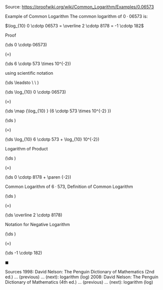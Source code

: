 # 

Source: https://proofwiki.org/wiki/Common_Logarithm/Examples/0.06573

Example of Common Logarithm
The common logarithm of $0 \cdotp 06573$ is:

$\log_{10} 0 \cdotp 06573 = \overline 2 \cdotp 8178 = -1 \cdotp 182$


Proof













\(\ds 0 \cdotp 06573\)

\(=\)







\(\ds 6 \cdotp 573 \times 10^{-2}\)





using scientific notation








\(\ds \leadsto \ \ \)





\(\ds \log_{10} 0 \cdotp 06573\)

\(=\)







\(\ds \map {\log_{10} } {6 \cdotp 573 \times 10^{-2} }\)




















\(\ds \)

\(=\)







\(\ds \log_{10} 6 \cdotp 573 + \log_{10} 10^{-2}\)





Logarithm of Product














\(\ds \)

\(=\)







\(\ds 0 \cdotp 8178 + \paren {-2}\)





Common Logarithm of $6 \cdotp 573$, Definition of Common Logarithm














\(\ds \)

\(=\)







\(\ds \overline 2 \cdotp 8178\)





Notation for Negative Logarithm














\(\ds \)

\(=\)







\(\ds -1 \cdotp 182\)









$\blacksquare$


Sources
1998: David Nelson: The Penguin Dictionary of Mathematics (2nd ed.) ... (previous) ... (next): logarithm (log)
2008: David Nelson: The Penguin Dictionary of Mathematics (4th ed.) ... (previous) ... (next): logarithm (log)




